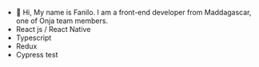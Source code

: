 - 👋 Hi, My name is Fanilo. I am a front-end developer from Maddagascar, one of Onja team members.
- React js / React Native
- Typescript
- Redux
- Cypress test

<!---
lightme-fan/lightme-fan is a ✨ special ✨ repository because its `README.md` (this file) appears on your GitHub profile.
You can click the Preview link to take a look at your changes.
--->
